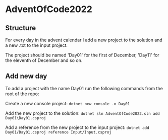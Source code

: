 # AdventOfCode2022

## Structure
For every day in the advent calendar I add a new project to the solution and a new .txt to the input project.

The project should be named 'Day01' for the first of December, 'Day11' for the eleventh of December and so on.

## Add new day
To add a project with the name Day01 run the following commands from the root of the repo:

Create a new console project:
`
dotnet new console -o Day01
`

Add the new project to the solution:
`
dotnet sln AdventOfCode2022.sln add Day01\Day01.csproj
`

Add a reference from the new project to the input project:
`
dotnet add Day01/Day01.csproj reference Input/Input.csproj
`
